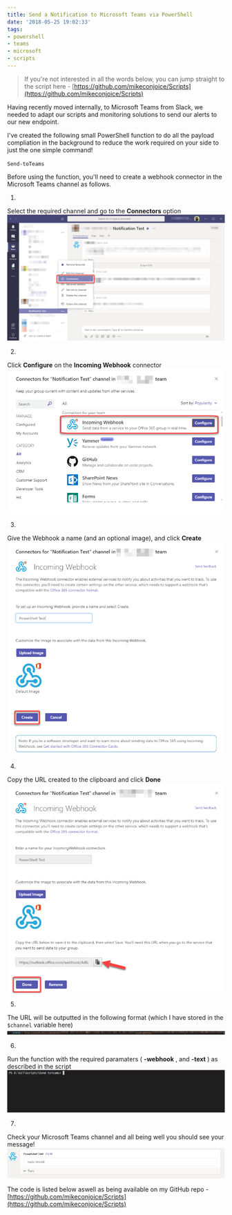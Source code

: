 ```yaml
---
title: Send a Notification to Microsoft Teams via PowerShell
date: '2018-05-25 19:02:33'
tags:
- powershell
- teams
- microsoft
- scripts
---
```


> If you're not interested in all the words below, you can jump straight to the script here - [https://github.com/mikeconjoice/Scripts](https://github.com/mikeconjoice/Scripts)

Having recently moved internally, to Microsoft Teams from Slack, we needed to adapt our scripts and monitoring solutions to send our alerts to our new endpoint.

I've created the following small PowerShell function to do all the payload compliation in the background to reduce the work required on your side to just the one simple command!

`Send-toTeams`

Before using the function, you'll need to create a webhook connector in the Microsoft Teams channel as follows.

1. 

Select the required channel and go to the **Connectors** option  
 ![01-3](/assets/images/2018/05/01-3.png)

2. 

Click **Configure** on the **Incoming Webhook** connector  
 ![02-1](/assets/images/2018/05/02-1.png)

3. 

Give the Webhook a name (and an optional image), and click **Create**  
 ![03](/assets/images/2018/05/03.png)

4. 

Copy the URL created to the clipboard and click **Done**  
 ![04](/assets/images/2018/05/04.png)

5. 

The URL will be outputted in the following format (which I have stored in the `$channel` variable here)  
 ![05](/assets/images/2018/05/05.png)

6. 

Run the function with the required paramaters ( **-webhook** , and **-text** ) as described in the script  
 ![SlightLimpChanticleer-max-14mb](/assets/images/2018/05/SlightLimpChanticleer-max-14mb.gif)

7. 

Check your Microsoft Teams channel and all being well you should see your message!  
 ![06](/assets/images/2018/05/06.png)

The code is listed below aswell as being available on my GitHub repo - [https://github.com/mikeconjoice/Scripts](https://github.com/mikeconjoice/Scripts)

<script src="https://gist.github.com/mikeconjoice/4f1da3b2d051c9328433e31271fc6583.js"></script><!--kg-card-end: markdown-->